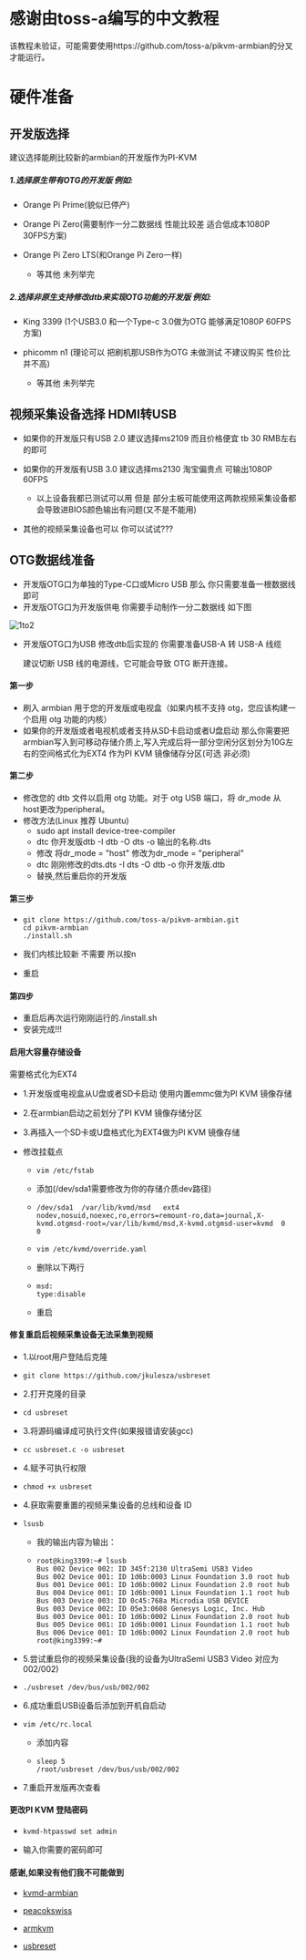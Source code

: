 # 感谢由toss-a编写的中文教程
该教程未验证，可能需要使用https://github.com/toss-a/pikvm-armbian的分叉才能运行。
# 硬件准备

## 开发版选择 

建议选择能刷比较新的armbian的开发版作为PI-KVM

##### 1.选择原生带有OTG的开发版 例如:

- Orange Pi Prime(貌似已停产)

- Orange Pi Zero(需要制作一分二数据线 性能比较差 适合低成本1080P 30FPS方案)

- Orange Pi Zero LTS(和Orange Pi Zero一样)
  - 等其他 未列举完

##### 2.选择非原生支持修改dtb来实现OTG功能的开发版 例如:

- King 3399 (1个USB3.0 和一个Type-c 3.0做为OTG 能够满足1080P 60FPS方案)

- phicomm n1 (理论可以 把刷机那USB作为OTG 未做测试 不建议购买 性价比并不高)
  - 等其他 未列举完 

## 视频采集设备选择 HDMI转USB

- 如果你的开发版只有USB 2.0 建议选择ms2109 而且价格便宜 tb 30 RMB左右的即可

- 如果你的开发版有USB 3.0 建议选择ms2130 淘宝偏贵点 可输出1080P 60FPS
  - 以上设备我都已测试可以用 但是 部分主板可能使用这两款视频采集设备都会导致进BIOS颜色输出有问题(又不是不能用)

- 其他的视频采集设备也可以 你可以试试???

## OTG数据线准备

- 开发版OTG口为单独的Type-C口或Micro USB 那么 你只需要准备一根数据线即可
- 开发版OTG口为开发版供电 你需要手动制作一分二数据线 如下图

![1to2](https://raw.githubusercontent.com/toss-a/pikvm-armbian/master/1to2.png)

- 开发版OTG口为USB 修改dtb后实现的  你需要准备USB-A 转 USB-A 线缆

  建议切断 USB 线的电源线，它可能会导致 OTG 断开连接。

#### 第一步

- 刷入 armbian 用于您的开发版或电视盒（如果内核不支持 otg，您应该构建一个启用 otg 功能的内核）
- 如果你的开发版或者电视机或者支持从SD卡启动或者U盘启动 那么你需要把armbian写入到可移动存储介质上,写入完成后将一部分空闲分区划分为10G左右的空间格式化为EXT4 作为PI KVM 镜像储存分区(可选 非必须)

#### 第二步

- 修改您的 dtb 文件以启用 otg 功能。对于 otg USB 端口，将 dr_mode 从host更改为peripheral。
- 修改方法(Linux 推荐 Ubuntu)
  - sudo apt install device-tree-compiler
  - dtc 你开发版dtb -I dtb -O dts -o 输出的名称.dts
  - 修改 将dr_mode = "host" 修改为dr_mode = "peripheral"
  - dtc 刚刚修改的dts.dts -I dts -O dtb -o 你开发版.dtb
  - 替换,然后重启你的开发版

#### 第三步

- ```
  git clone https://github.com/toss-a/pikvm-armbian.git
  cd pikvm-armbian
  ./install.sh
  ```

- 我们内核比较新 不需要 所以按n
- 重启

#### 第四步

- 重启后再次运行刚刚运行的./install.sh
- 安装完成!!!

#### 启用大容量存储设备

需要格式化为EXT4

- 1.开发版或电视盒从U盘或者SD卡启动 使用内置emmc做为PI KVM 镜像存储
- 2.在armbian启动之前划分了PI KVM 镜像存储分区
- 3.再插入一个SD卡或U盘格式化为EXT4做为PI KVM 镜像存储



- 修改挂载点

  - ```
    vim /etc/fstab
    ```

  - 添加(/dev/sda1需要修改为你的存储介质dev路径)

  - ```
    /dev/sda1  /var/lib/kvmd/msd   ext4  nodev,nosuid,noexec,ro,errors=remount-ro,data=journal,X-kvmd.otgmsd-root=/var/lib/kvmd/msd,X-kvmd.otgmsd-user=kvmd  0  0
    ```

  - ```
    vim /etc/kvmd/override.yaml
    ```

  - 删除以下两行

  - ```
    msd:
    type:disable
    ```

  - 重启

#### 修复重启后视频采集设备无法采集到视频

- 1.以root用户登陆后克隆

- ```
  git clone https://github.com/jkulesza/usbreset
  ```

- 2.打开克隆的目录

- ```
  cd usbreset
  ```

- 3.将源码编译成可执行文件(如果报错请安装gcc)

- ```
  cc usbreset.c -o usbreset
  ```

- 4.赋予可执行权限

- ```
  chmod +x usbreset
  ```

- 4.获取需要重置的视频采集设备的总线和设备 ID

- ```
  lsusb
  ```

  - 我的输出内容为输出：

  - ```
    root@king3399:~# lsusb
    Bus 002 Device 002: ID 345f:2130 UltraSemi USB3 Video
    Bus 002 Device 001: ID 1d6b:0003 Linux Foundation 3.0 root hub
    Bus 001 Device 001: ID 1d6b:0002 Linux Foundation 2.0 root hub
    Bus 004 Device 001: ID 1d6b:0001 Linux Foundation 1.1 root hub
    Bus 003 Device 003: ID 0c45:768a Microdia USB DEVICE
    Bus 003 Device 002: ID 05e3:0608 Genesys Logic, Inc. Hub
    Bus 003 Device 001: ID 1d6b:0002 Linux Foundation 2.0 root hub
    Bus 005 Device 001: ID 1d6b:0001 Linux Foundation 1.1 root hub
    Bus 006 Device 001: ID 1d6b:0002 Linux Foundation 2.0 root hub
    root@king3399:~#
    ```
  
- 5.尝试重启你的视频采集设备(我的设备为UltraSemi USB3 Video 对应为002/002)

- ```
  ./usbreset /dev/bus/usb/002/002
  ```

- 6.成功重启USB设备后添加到开机自启动

- ```
  vim /etc/rc.local
  ```

  - 添加内容

  - ```
    sleep 5
    /root/usbreset /dev/bus/usb/002/002
    ```
  
- 7.重启开发版再次查看

#### 更改PI KVM 登陆密码

- ```
  kvmd-htpasswd set admin
  ```

- 输入你需要的密码即可

#### 感谢,如果没有他们我不可能做到

- [kvmd-armbian](https://github.com/xe5700/kvmd-armbian)

- [peacokswiss](https://github.com/xe5700/kvmd-armbian/issues/12)

- [armkvm](https://github.com/wxjiyc/amlogic-s9xxx-armbian/blob/main/rebuild#L629)
  
- [usbreset](https://github.com/jkulesza/usbreset)